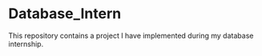 # Database_Intern
This repository contains a project I have implemented during my database internship.
